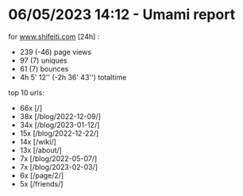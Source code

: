 # 06/05/2023 14:12 - Umami report
for www.shifeiti.com [24h] :

 - 239 (-46) page views
 - 97 (7) uniques
 - 61 (7) bounces
 - 4h 5' 12'' (-2h 36' 43'') totaltime


top 10 urls:
 - 66x [/]
 - 38x [/blog/2022-12-09/]
 - 34x [/blog/2023-01-12/]
 - 15x [/blog/2022-12-22/]
 - 14x [/wiki/]
 - 13x [/about/]
 - 7x [/blog/2022-05-07/]
 - 7x [/blog/2023-02-03/]
 - 6x [/page/2/]
 - 5x [/friends/]


